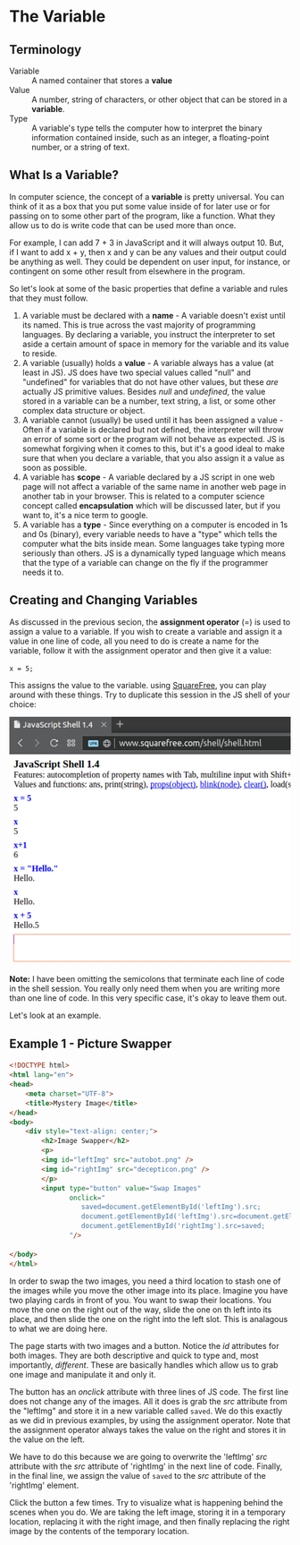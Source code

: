 # The Variable

## Terminology

<dl>
    <dt>Variable</dt>
    <dd>A named container that stores a <strong>value</strong></dd>
    <dt>Value</dt>
    <dd>A number, string of characters, or other object that can be stored in a <strong>variable</strong>.</dd>
    <dt>Type</dt>
    <dd>A variable's type tells the computer how to interpret the binary information contained inside, such as an integer, a floating-point number, or a string of text.</dd>
</dl>

## What Is a Variable?

In computer science, the concept of a **variable** is pretty universal. You can think of it as a box that you put some value inside of for later use or for passing on to some other part of the program, like a function. What they allow us to do is write code that can be used more than once.

For example, I can add 7 + 3 in JavaScript and it will always output 10. But, if I want to add x + y, then x and y can be any values and their output could be anything as well. They could be dependent on user input, for instance, or contingent on some other result from elsewhere in the program.

So let's look at some of the basic properties that define a variable and rules that they must follow. 

1. A variable must be declared with a **name** - A variable doesn't exist until its named. This is true across the vast majority of programming languages. By declaring a variable, you instruct the interpreter to set aside a certain amount of space in memory for the variable and its value to reside.
1. A variable (usually) holds a **value** - A variable always has a value (at least in JS). JS does have two special values called "null" and "undefined" for variables that do not have other values, but these *are* actually JS primitive values. Besides *null* and *undefined*, the value stored in a variable can be a number, text string, a list, or some other complex data structure or object.
1. A variable cannot (usually) be used until it has been assigned a value - Often if a variable is declared but not defined, the interpreter will throw an error of some sort or the program will not behave as expected. JS is somewhat forgiving when it comes to this, but it's a good ideal to make sure that when you declare a variable, that you also assign it a value as soon as possible.
1. A variable has **scope** - A variable declared by a JS script in one web page will not affect a variable of the same name in another web page in another tab in your browser. This is related to a computer science concept called **encapsulation** which will be discussed later, but if you want to, it's a nice term to google.
1. A variable has a **type** - Since everything on a computer is encoded in 1s and 0s (binary), every variable needs to have a "type" which tells the computer what the bits inside mean. Some languages take typing more seriously than others. JS is a dynamically typed language which means that the type of a variable can change on the fly if the programmer needs it to.

## Creating and Changing Variables

As discussed in the previous secion, the **assignment operator** (=) is used to assign a value to a variable. If you wish to create a variable and assign it a value in one line of code, all you need to do is create a name for the variable, follow it with the assignment operator and then give it a value:

`x = 5;`

This assigns the value to the variable. using [SquareFree](http://www.squarefree.com/shell/shell.html), you can play around with these things. Try to duplicate this session in the JS shell of your choice:

![3]

<div class="alert alert-info">
<strong>Note:</strong> I have been omitting the semicolons that terminate each line of code in the shell session. You really only need them when you are writing more than one line of code. In this very specific case, it's okay to leave them out.
</div>

Let's look at an example.

## Example 1 - Picture Swapper

```html
<!DOCTYPE html>
<html lang="en">
<head>
    <meta charset="UTF-8">
    <title>Mystery Image</title>
</head>
<body>
    <div style="text-align: center;">
        <h2>Image Swapper</h2>
        <p>
        <img id="leftImg" src="autobot.png" />
        <img id="rightImg" src="decepticon.png" />
        </p>
        <input type="button" value="Swap Images"
               onclick="
                  saved=document.getElementById('leftImg').src;
                  document.getElementById('leftImg').src=document.getElementById('rightImg').src;
                  document.getElementById('rightImg').src=saved;
               "/>

</body>
</html>
```

In order to swap the two images, you need a third location to stash one of the images while you move the other image into its place. Imagine you have two playing cards in front of you. You want to swap their locations. You move the one on the right out of the way, slide the one on th left into its place, and then slide the one on the right into the left slot. This is analagous to what we are doing here.

The page starts with two images and a button. Notice the *id* attributes for both images. They are both descriptive and quick to type and, most importantly, *different*. These are basically handles which allow us to grab one image and manipulate it and only it.

The button has an *onclick* attribute with three lines of JS code. The first line does not change any of the images. All it does is grab the *src* attribute from the "leftImg" and store it in a new variable called `saved`. We do this exactly as we did in previous examples, by using the assignment operator. Note that the assignment operator always takes the value on the right and stores it in the value on the left.

We have to do this because we are going to overwrite the 'leftImg' *src* attribute with the *src* attribute of 'rightImg' in the next line of code. Finally, in the final line, we assign the value of `saved` to the *src* attribute of the 'rightImg' element.

Click the button a few times. Try to visualize what is happening behind the scenes when you do. We are taking the left image, storing it in a temporary location, replacing it with the right image, and then finally replacing the right image by the contents of the temporary location.

<!-- Images -->
[3]: images/3.png
